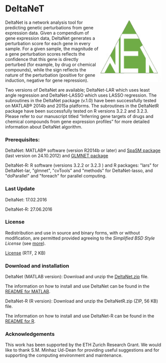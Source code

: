 # DeltaNeT
<img style = "float: right;" src = "https://github.com/CABSEL/DeltaNeTS/blob/master/image_deltanet.png" width="200" height="200" align="right"> 

DeltaNet is a network analysis tool for predicting genetic perturbations from gene expression data. Given a compendium of gene expression data, DeltaNet generates a perturbation score for each gene in every sample. For a given sample, the magnitude of a gene perturbation scores reflects the confidence that this gene is directly perturbed (for example, by drug or chemical compounds), while the sign reflects the nature of the perturbation (positive for gene induction, negative for gene repression).

Two versions of DeltaNet are available; DeltaNet-LAR which uses least angle regression and DeltaNet-LASSO which uses LASSO regression. The subroutines in the DeltaNet package (v.1.0) have been successfully tested on MATLAB® 2014b and 2015a platforms. The subroutines in the DeltaNetR package have been successfully tested on R versions 3.2.2 and 3.2.3. Please refer to our manuscript titled “Inferring gene targets of drugs and chemical compounds from gene expression profiles” for more detailed information about DeltaNet algorithm.


### Prerequisites:
DeltaNet: MATLAB® software (version R2014b or later) and [SpaSM package](http://www2.imm.dtu.dk/projects/spasm/) (last version on 24.10.2012) and [GLMNET package](http://web.stanford.edu/~hastie/glmnet_matlab/)

DeltaNet-R:  R software (versions 3.2.2 or 3.2.3 ) and R packages: "lars" for DeltaNet-lar, "glmnet", "cvTools" and "methods" for DeltaNet-lasso, and "doParallel" and "foreach" for parallel computing.

### Last Update
DeltaNet: 17.02.2016

DeltaNet-R: 27.06.2016
### License
Redistribution and use in source and binary forms, with or without modification, are permitted provided agreeing to the *Simplified BSD Style License* (see [more](http://opensource.org/licenses/bsd-license.php)).

[License](https://github.com/CABSEL/DeltaNeTS/blob/master/LICENSE) (RTF, 2 KB)


### Download and installation
DeltaNet (MATLAB version):
Download and unzip the [DeltaNet.zip](https://github.com/CABSEL/DeltaNet/blob/master/DeltaNet.zip) file.

The information on how to install and use DeltaNet can be found in the [README for MATLAB]().

DeltaNet-R (R version):
Download and unzip the DeltaNetR.zip (ZIP, 56 KB) file.

The information on how to install and use DeltaNet-R can be found in the [README for R]().

### Acknowledgements
This work has been supported by the ETH Zurich Research Grant. We would like to thank S.M. Minhaz Ud-Dean for providing useful suggestions and for supporting the computing environment and maintenance.
